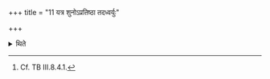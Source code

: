 +++
title = "11 यत्र शुनोऽप्रतिष्ठा तदध्वर्युः"

+++

<details><summary>थिते</summary>

11. (When they go upto such a depth) as the dog cannot stand firmly (in water) the Adhvaryu orders, “Kill (the dog)".[^1]  

[^1]: Cf. TB III.8.4.1. 
</details>
